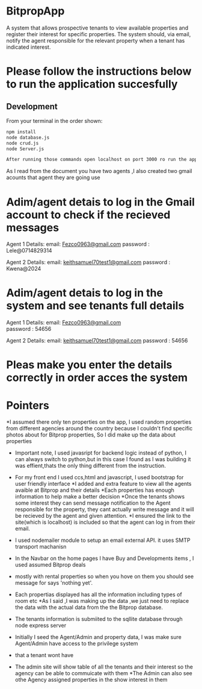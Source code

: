 # BitpropApp
A system that allows prospective tenants to view available properties and register their interest for specific properties. The system should, via email, notify the agent responsible for the relevant property when a tenant has indicated interest.


# Please follow the instructions below to run the application succesfully


## Development


From your terminal in the order shown:

```sh
npm install
node database.js
node crud.js
node Server.js

After running those commands open localhost on port 3000 ro run the application

```
 As I read from the document you have two agents ,I also created two gmail acounts that agent they are going use

# Adim/agent detais to log in the Gmail account to check if the recieved messages

 Agent 1 Details:
   email: Fezco0963@gmail.com 
   password : Lele@0714829314  

 Agent 2 Details:
   email: keithsamuel70test1@gmail.com
   password : Kwena@2024
   
# Adim/agent detais to log in the system and see tenants full details

 Agent 1 Details:
   email: Fezco0963@gmail.com  
   password : 54656

 Agent 2 Details:
   email: keithsamuel70test1@gmail.com
   password : 54656 


# Pleas make you enter the details correctly in order acces the system


# Pointers

*I assumed there only ten properties on the app, I used random properties from different agencies around the country 
 because I couldn't find specific photos about  for Bitprop properties, So I did make up the data about properties

 * Important note, I used javasript for backend logic instead of python, I can always switch to python,but in this case
  I found as I was building it was effient,thats the only thing different from the instruction.
 * For my front end I used ccs,html and javascript, I used bootstrap for user friendly interface
 *I added and extra feature to view all the agents avaible at Bitprop and their details
 *Each properties has enough information to help make a better decision
 *Once the tenants shows some interest they can send message notification to the Agent responsible for the property,
 they cant actually write message and it will be recieved by the agent and given attention.
 *I ensured the link to the site(which is localhost) is included so that the agent can log in from their email.

 * I used nodemailer module to setup an email external API. it uses SMTP transport machanisn
 * In the Navbar on the home pages I have Buy and Developments items , I used assumed  Bitprop deals
 * mostly with rental properties so when you hove on them you should see message for says 'nothing yet'.
 * Each propertias displayed has all the information including types of room etc
  *As I said ,I was making up the data ,we just need to replace the data with the actual data from the
  the Bitprop database.
* The tenants information is submiited to the sqllite database through node express server
* Initially I seed the Agent/Admin  and property data, I was make sure Agent/Admin have access to the privilege system
*  that a tenant wont have

* The admin site will show table of all the tenants and their interest so the agency can be able to commuicate with them
*The Admin can also see othe Agency assigned properties in the show interest in them


